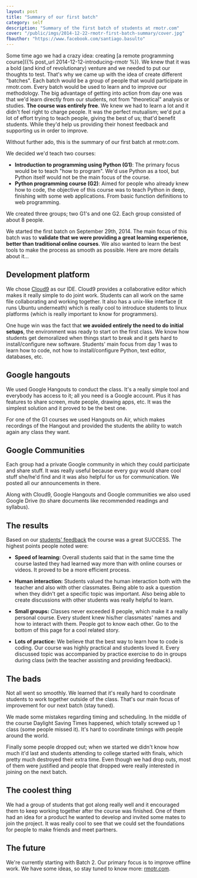 ```yaml
---
layout: post
title: "Summary of our first batch"
category: self
description: "Summary of the first batch of students at rmotr.com"
cover: "/public/imgs/2014-12-22-rmotr-first-batch-summary/cover.jpg"
fbauthor: "https://www.facebook.com/santiago.basulto"
---
```


Some time ago we had a crazy idea: creating [a remote programming course]({% post_url 2014-12-12-introducing-rmotr %}). We knew that it was a bold (and kind of revolutionary) venture and we needed to put our thoughts to test. That's why we came up with the idea of create different "batches". Each batch would be a group of people that would participate in rmotr.com. Every batch would be used to learn and to improve our methodology. The big advantage of getting into action from day one was that we'd learn directly from our students, not from "theoretical" analysis or studies. **The course was entirely free**. We knew we had to learn a lot and it didn't feel right to charge people. It was the perfect mutualism; we'd put a lot of effort trying to teach people, giving the best of us; that'd benefit students. While they'd help us providing their honest feedback and supporting us in order to improve.

Without further ado, this is the summary of our first batch at rmotr.com.

We decided we'd teach two courses:

* **Introduction to programming using Python (G1)**: The primary focus would be to teach "how to program". We'd use Python as a tool, but Python itself would not be the main focus of the course.
* **Python programming course (G2)**: Aimed for people who already knew how to code, the objective of this course was to teach Python in deep, finishing with some web applications. From basic function definitions to web programming.

We created three groups; two G1's and one G2. Each group consisted of about 8 people. 

We started the first batch on September 29th, 2014. The main focus of this batch was to **validate that we were providing a great learning experience, better than traditional online courses**. We also wanted to learn the best tools to make the process as smooth as possible. Here are more details about it...

## Development platform

We chose [Cloud9](http://c9.io) as our IDE. Cloud9 provides a collaborative editor which makes it really simple to do joint work. Students can all work on the same file collaborating and working together. It also has a unix-like interface (it runs Ubuntu underneath) which is really cool to introduce students to linux platforms (which is really important to know for programmers).

One huge win was the fact that **we avoided entirely the need to do initial setups**, the environment was ready to start on the first class. We know how students get demoralized when things start to break and it gets hard to install/configure new software. Students' main focus from day 1 was to learn how to code, not how to install/configure Python, text editor, databases, etc.

## Google hangouts

We used Google Hangouts to conduct the class. It's a really simple tool and everybody has access to it; all you need is a Google account. Plus it has features to share screen, mute people, drawing apps, etc. It was the simplest solution and it proved to be the best one.

For one of the G1 courses we used Hangouts on Air, which makes recordings of the Hangout and provided the students the ability to watch again any class they want.

## Google Communities

Each group had a private Google community in which they could participate and share stuff. It was really useful because every guy would share cool stuff she/he'd find and it was also helpful for us for communication. We posted all our announcements in there.

Along with Cloud9, Google Hangouts and Google communities we also used Google Drive (to share documents like recommended readings and syllabus).

## The results

Based on our [students' feedback](http://rmotr.com/#testimonials) the course was a great SUCCESS. The highest points people noted were:

* **Speed of learning:** Overall students said that in the same time the course lasted they had learned way more than with online courses or videos. It proved to be a more efficient process.

* **Human interaction:** Students valued the human interaction both with the teacher and also with other classmates. Being able to ask a question when they didn't get a specific topic was important. Also being able to create discussions with other students was really helpful to learn.

* **Small groups:** Classes never exceeded 8 people, which make it a really personal course. Every student knew his/her classmates' names and how to interact with them. People got to know each other. Go to the bottom of this page for a cool related story.

* **Lots of practice:** We believe that the best way to learn how to code is coding. Our course was highly practical and students loved it. Every discussed topic was accompanied by practice exercise to do in groups during class (with the teacher assisting and providing feedback).

## The bads

Not all went so smoothly. We learned that it's really hard to coordinate students to work together outside of the class. That's our main focus of improvement for our next batch (stay tuned).

We made some mistakes regarding timing and scheduling. In the middle of the course Daylight Saving Times happened, which totally screwed up 1 class (some people missed it). It's hard to coordinate timings with people around the world.

Finally some people dropped out; when we started we didn't know how much it'd last and students attending to college started with finals, which pretty much destroyed their extra time. Even though we had drop outs, most of them were justified and people that dropped were really interested in joining on the next batch.

## The coolest thing

We had a group of students that got along really well and it encouraged them to keep working together after the course was finished. One of them had an idea for a product he wanted to develop and invited some mates to join the project. It was really cool to see that we could set the foundations for people to make friends and meet partners.

## The future

We're currently starting with Batch 2. Our primary focus is to improve offline work. We have some ideas, so stay tuned to know more: [rmotr.com](http://rmotr.com).
